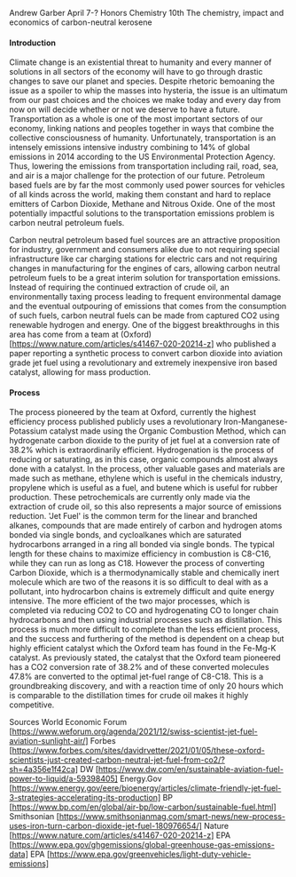 Andrew Garber 
April 7-?
Honors Chemistry 10th
The chemistry, impact and economics of carbon-neutral kerosene

<!-- INTRO: LARGE AMOUNT OF CARBON FROM SHIPS, PLANES, AIR BUT TRAINS MORE EFFICIENT. IF SHIPS PLANES AIR COULD BE MADE CARBON NEUTRAL WOULD BE BIG STEP IN FIGHTING CLIMATE CHANGE. IF PROCESS BY WEFORUM IS PROVEN COULD BE GOOD FOR DESERT ECONOMIES. IEA PREDICTS 10% AVIATION FUEL CARBON-NEUTRAL BY 2030 AND 20% 2040(WHICH IS CONSERVATIVE) -->

<!-- Split economics and impact into sectors(Passenger vehicles, freight vehicles, aircraft, ships) -->

<!-- 
Outline:
	-Intro
		Intro Paragraph + Thesis
		Explanation of process/impact
	
	-Chemistry:
		Current Process
	-Impact
		Impact on Passenger Vehicle Emissions
		Impact on Freight Vehicle Emissions
		Impact on Aircraft Emissions
		Impact on Ship Emissions

	-Economics
		Cost
		Mass Production
 -->

#### Introduction

Climate change is an existential threat to humanity and every manner of solutions in all sectors of the economy  will have to go through drastic changes to save our planet and species. Despite rhetoric bemoaning the issue as a spoiler to whip the masses into hysteria, the issue is an ultimatum from our past choices and the choices we make today and every day from now on will decide whether or not we deserve to have a future. Transportation as a whole is one of the most important sectors of our economy, linking nations and peoples together in ways that combine the collective consciousness of humanity. Unfortunately, transportation is an intensely emissions intensive industry combining to 14% of global emissions in 2014 according to the US Environmental Protection Agency. Thus, lowering the emissions from transportation including rail, road, sea, and air is a major challenge for the protection of our future. Petroleum based fuels are by far the most commonly used power sources for vehicles of all kinds across the world, making them constant and hard to replace emitters of Carbon Dioxide, Methane and Nitrous Oxide. One of the most potentially impactful solutions to the transportation emissions problem is carbon neutral petroleum fuels. 

Carbon neutral petroleum based fuel sources are an attractive proposition for industry, government and consumers alike due to not requiring special infrastructure like car charging stations for electric cars and not requiring changes in manufacturing for the engines of cars, allowing carbon neutral petroleum fuels to be a great interim solution for transportation emissions. Instead of requiring the continued extraction of crude oil, an environmentally taxing process leading to frequent environmental damage and the eventual outpouring of emissions that comes from the consumption of such fuels, carbon neutral fuels can be made from captured CO2 using renewable hydrogen and energy. One of the biggest breakthroughs in this area has come from a team at (Oxford)[https://www.nature.com/articles/s41467-020-20214-z] who published a paper reporting a synthetic process to convert carbon dioxide into aviation grade jet fuel using a revolutionary and extremely inexpensive iron based catalyst, allowing for mass production. 


#### Process

The process pioneered by the team at Oxford, currently the highest efficiency process published publicly uses a revolutionary Iron-Manganese-Potassium catalyst made using the Organic Combustion Method, which can hydrogenate carbon dioxide to the purity of jet fuel at a conversion rate of 38.2% which is extraordinarily efficient. Hydrogenation is the process of reducing or saturating, as in this case, organic compounds almost always done with a catalyst. In the process, other valuable gases and materials are made such as methane, ethylene which is useful in the chemicals industry, propylene which is useful as a fuel, and butene which is useful for rubber production. These petrochemicals are currently only made via the extraction of crude oil, so this also represents a major source of emissions reduction. 'Jet Fuel' is the common term for the linear and branched alkanes, compounds that are made entirely of carbon and hydrogen atoms bonded via single bonds, and cycloalkanes which are saturated hydrocarbons arranged in a ring all bonded via single bonds. The typical length for these chains to maximize efficiency in combustion is C8-C16, while they can run as long as C18. However the process of converting Carbon Dioxide, which is a thermodynamically stable and chemically inert molecule which are two of the reasons it is so difficult to deal with as a pollutant, into hydrocarbon chains is extremely difficult and quite energy intensive. The more efficient of the two major processes, which is completed via reducing CO2 to CO and hydrogenating CO to longer chain hydrocarbons and then using industrial processes such as distillation. This process is much more difficult to complete than the less efficient process, and the success and furthering of the method is dependent on a cheap but highly efficient catalyst which the Oxford team has found in the Fe-Mg-K catalyst. As previously stated, the catalyst that the Oxford team pioneered has a CO2 conversion rate of 38.2% and of these converted molecules 47.8% are converted to the optimal jet-fuel range of C8-C18. This is a groundbreaking discovery, and with a reaction time of only 20 hours which is comparable to the distillation times for crude oil makes it highly competitive. 

Sources
World Economic Forum [https://www.weforum.org/agenda/2021/12/swiss-scientist-jet-fuel-aviation-sunlight-air/]
Forbes [https://www.forbes.com/sites/davidrvetter/2021/01/05/these-oxford-scientists-just-created-carbon-neutral-jet-fuel-from-co2/?sh=4a356e1f42ca]
DW [https://www.dw.com/en/sustainable-aviation-fuel-power-to-liquid/a-59398405]
Energy.Gov [https://www.energy.gov/eere/bioenergy/articles/climate-friendly-jet-fuel-3-strategies-accelerating-its-production]
BP [https://www.bp.com/en/global/air-bp/low-carbon/sustainable-fuel.html]
Smithsonian [https://www.smithsonianmag.com/smart-news/new-process-uses-iron-turn-carbon-dioxide-jet-fuel-180976654/]
Nature [https://www.nature.com/articles/s41467-020-20214-z]
EPA [https://www.epa.gov/ghgemissions/global-greenhouse-gas-emissions-data]
EPA [https://www.epa.gov/greenvehicles/light-duty-vehicle-emissions]